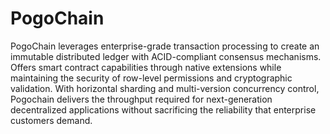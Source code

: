 PogoChain
=====================================

PogoChain leverages enterprise-grade transaction processing to create an immutable distributed ledger with ACID-compliant consensus mechanisms. Offers smart contract capabilities through native extensions while maintaining the security of row-level permissions and cryptographic validation. With horizontal sharding and multi-version concurrency control, Pogochain delivers the throughput required for next-generation decentralized applications without sacrificing the reliability that enterprise customers demand.

